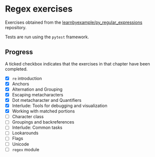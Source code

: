 # Regex exercises

Exercises obtained from the [learnbyexample/py_regular_expressions](https://github.com/learnbyexample/py_regular_expressions) repository.

Tests are run using the `pytest` framework.

## Progress

A ticked checkbox indicates that the exercises in that chapter have been completed.

- [x] `re` introduction
- [x] Anchors
- [x] Alternation and Grouping
- [x] Escaping metacharacters
- [x] Dot metacharacter and Quantifiers
- [x] Interlude: Tools for debugging and visualization
- [x] Working with matched portions
- [ ] Character class
- [ ] Groupings and backreferences
- [ ] Interlude: Common tasks
- [ ] Lookarounds
- [ ] Flags
- [ ] Unicode
- [ ] `regex` module
